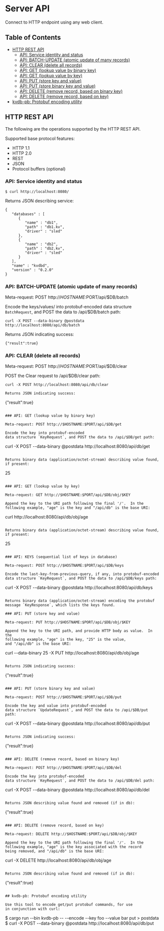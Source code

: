 
# Server API

Connect to HTTP endpoint using any web client.

## Table of Contents

* [HTTP REST API](#http-rest-api)
   * [API: Service identity and status](#api-service-identity-and-status)
   * [API: BATCH-UPDATE (atomic update of many records)](#api-batch-update-atomic-update-of-many-records)
   * [API: CLEAR (delete all records)](#api-clear-delete-all-records)
   * [API: GET (lookup value by binary key)](#api-get-lookup-value-by-binary-key)
   * [API: GET (lookup value by key)](#api-get-lookup-value-by-key)
   * [API: PUT (store key and value)](#api-put-store-key-and-value)
   * [API: PUT (store binary key and value)](#api-put-store-binary-key-and-value)
   * [API: DELETE (remove record, based on binary key)](#api-delete-remove-record-based-on-binary-key)
   * [API: DELETE (remove record, based on key)](#api-delete-remove-record-based-on-key)
* [kvdb-pb: Protobuf encoding utility](#kvdb-pb-protobuf-encoding-utility)

## HTTP REST API

The following are the operations supported by the HTTP REST API.

Supported base protocol features:

* HTTP 1.1
* HTTP 2.0
* REST
* JSON
* Protocol buffers (optional)

### API: Service identity and status

```
$ curl http://localhost:8080/
```

Returns JSON describing service:
```
{
   "databases" : [
      {
         "name" : "db1",
         "path" : "db1.kv",
         "driver" : "sled"
      },
      {
         "name" : "db2",
         "path" : "db2.kv",
         "driver" : "sled"
      }
   ],
   "name" : "kvdbd",
   "version" : "0.2.0"
}
```

### API: BATCH-UPDATE (atomic update of many records)

Meta-request: POST http://$HOSTNAME:$PORT/api/$DB/batch

Encode the keys/values/ into protobuf-encoded
data structure `BatchRequest`, and POST the data to /api/$DB/batch path:
```
curl -X POST --data-binary @postdata http://localhost:8080/api/db/batch
```

Returns JSON indicating success:
```
{"result":true}
```

### API: CLEAR (delete all records)

Meta-request: POST http://$HOSTNAME:$PORT/api/$DB/clear

POST the Clear request to /api/$DB/clear path:
```
curl -X POST http://localhost:8080/api/db/clear
```

```
Returns JSON indicating success:
```
{"result":true}
```

### API: GET (lookup value by binary key)

Meta-request: POST http://$HOSTNAME:$PORT/api/$DB/get

Encode the key into protobuf-encoded
data structure `KeyRequest`, and POST the data to /api/$DB/get path:
```
curl -X POST --data-binary @postdata http://localhost:8080/api/db/get
```

Returns binary data (application/octet-stream) describing value found,
if present:
```
25
```

### API: GET (lookup value by key)

Meta-request: GET http://$HOSTNAME:$PORT/api/$DB/obj/$KEY

Append the key to the URI path following the final '/'.  In the
following example, "age" is the key and "/api/db" is the base URI:
```
curl http://localhost:8080/api/db/obj/age
```

Returns binary data (application/octet-stream) describing value found,
if present:
```
25
```

### API: KEYS (sequential list of keys in database)

Meta-request: POST http://$HOSTNAME:$PORT/api/$DB/keys

Encode the last-key-from-previous-query, if any, into protobuf-encoded
data structure `KeyRequest`, and POST the data to /api/$DB/keys path:
```
curl -X POST --data-binary @postdata http://localhost:8080/api/db/keys
```

Returns binary data (application/octet-stream) encoding the protobuf
message `KeyResponse`, which lists the keys found.

### API: PUT (store key and value)

Meta-request: PUT http://$HOSTNAME:$PORT/api/$DB/obj/$KEY

Append the key to the URI path, and provide HTTP body as value.  In the
following example, "age" is the key, "25" is the value,
and "/api/db" is the base URI:
```
curl --data-binary 25 -X PUT http://localhost:8080/api/db/obj/age
```

Returns JSON indicating success:
```
{"result":true}
```

### API: PUT (store binary key and value)

Meta-request: POST http://$HOSTNAME:$PORT/api/$DB/put

Encode the key and value into protobuf-encoded
data structure `UpdateRequest`, and POST the data to /api/$DB/put path:
```
curl -X POST --data-binary @postdata http://localhost:8080/api/db/put
```

Returns JSON indicating success:
```
{"result":true}
```

### API: DELETE (remove record, based on binary key)

Meta-request: POST http://$HOSTNAME:$PORT/api/$DB/del

Encode the key into protobuf-encoded
data structure `KeyRequest`, and POST the data to /api/$DB/del path:
```
curl -X POST --data-binary @postdata http://localhost:8080/api/db/del
```

Returns JSON describing value found and removed (if in db):
```
{"result":true}
```

### API: DELETE (remove record, based on key)

Meta-request: DELETE http://$HOSTNAME:$PORT/api/$DB/obj/$KEY

Append the key to the URI path following the final '/'.  In the
following example, "age" is the key associated with the record
being removed, and "/api/db" is the base URI:
```
curl -X DELETE http://localhost:8080/api/db/obj/age
```

Returns JSON describing value found and removed (if in db):
```
{"result":true}
```

## kvdb-pb: Protobuf encoding utility

Use this tool to encode get/put protobuf commands, for use
in conjunction with curl:

```
$ cargo run --bin kvdb-pb -- --encode --key foo --value bar put > postdata
$ curl -X POST --data-binary @postdata http://localhost:8080/api/db/put
```
